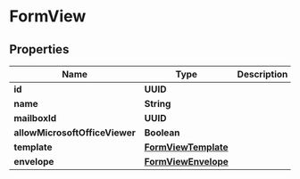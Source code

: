 

# FormView


## Properties

| Name | Type | Description | Notes |
|------------ | ------------- | ------------- | -------------|
|**id** | **UUID** |  |  [optional] |
|**name** | **String** |  |  [optional] |
|**mailboxId** | **UUID** |  |  [optional] |
|**allowMicrosoftOfficeViewer** | **Boolean** |  |  [optional] |
|**template** | [**FormViewTemplate**](FormViewTemplate.md) |  |  [optional] |
|**envelope** | [**FormViewEnvelope**](FormViewEnvelope.md) |  |  [optional] |




